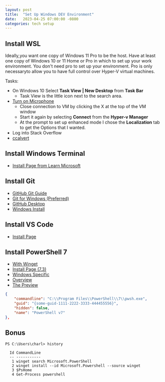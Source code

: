 ```yaml
---
layout: post
title:  "Set Up Windows DEV Environment"
date:   2023-04-25 07:00:00 -0800
categories: tech setup
---
```


## Install WSL

Ideally,you want one copy of Windows 11 Pro to be the host. Have at least one copy of Windows 10 or 11 Home or Pro in which to set up your work environment. You don't need pro to set up your environment. Pro is only necessaryto allow you to have full control over Hyper-V virtual machines.

Tasks:

- On Windows 10 Select **Task View | New Desktop** from **Task Bar**
  - Task View is the little icon next to the search area.
- [Turn on Microphone](https://learn.microsoft.com/en-us/windows-server/virtualization/hyper-v/learn-more/Use-local-resources-on-Hyper-V-virtual-machine-with-VMConnect)
    - Close connection to VM by clicking the X at the top of the VM window
    - Start it again by selecting **Connect** from the **Hyper-v Manager** 
    - At the prompt to set up enhanced mode I chose the **Localization** tab to get the Options that I wanted.  
- Log into Stack Overflow 
- [ccalvert](https://www.ccalvert.net/)

## Install Windows Terminal

- [Install Page from Learn Microsoft](https://learn.microsoft.com/en-us/windows/terminal/install)

## Install Git

- [GitHub Git Guide](https://github.com/git-guides/install-git)
- [Git for Windows (Preferred)](https://gitforwindows.org/)
- [GitHub Desktop](https://desktop.github.com/)
- [Windows Install](https://git-scm.com/download/win)

## Install VS Code

- [Install Page](https://code.visualstudio.com/download)

## Install PowerShell 7

- [With Winget](https://learn.microsoft.com/en-us/powershell/scripting/install/installing-powershell-on-windows?view=powershell-7.2#winget)
- [Install Page (7.3)](https://learn.microsoft.com/en-us/powershell/scripting/install/installing-powershell)
- [Windows Specific](https://learn.microsoft.com/en-us/powershell/scripting/install/installing-powershell-on-windows)
- [Overview](https://learn.microsoft.com/en-us/powershell/?view=powershell-7.2)
- [The Preview](https://briantjackett.com/2019/06/24/windows-terminal-with-powershell-v7-preview/)

``` json
{
    "commandline": "C:\\Program Files\\PowerShell\\7\\pwsh.exe",
    "guid": "{some-guid-1111-2222-3333-444455556}",
    "hidden": false,
    "name": "PowerShell v7"
},
```

## Bonus

```
PS C:\Users\charl> history

  Id CommandLine
  -- -----------
   1 winget search Microsoft.PowerShell
   2 winget install --id Microsoft.Powershell --source winget
   3 $PsHome
   4 Get-Process powershell
```